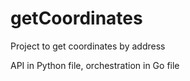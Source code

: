 # getCoordinates
Project to get coordinates by address

API in Python file, orchestration in Go file
